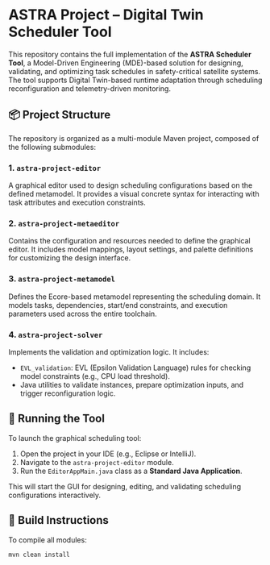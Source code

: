 # ASTRA Project – Digital Twin Scheduler Tool

This repository contains the full implementation of the **ASTRA Scheduler Tool**, a Model-Driven Engineering (MDE)-based solution for designing, validating, and optimizing task schedules in safety-critical satellite systems. The tool supports Digital Twin-based runtime adaptation through scheduling reconfiguration and telemetry-driven monitoring.

## 📦 Project Structure

The repository is organized as a multi-module Maven project, composed of the following submodules:

### 1. `astra-project-editor`
A graphical editor used to design scheduling configurations based on the defined metamodel. It provides a visual concrete syntax for interacting with task attributes and execution constraints.

### 2. `astra-project-metaeditor`
Contains the configuration and resources needed to define the graphical editor. It includes model mappings, layout settings, and palette definitions for customizing the design interface.

### 3. `astra-project-metamodel`
Defines the Ecore-based metamodel representing the scheduling domain. It models tasks, dependencies, start/end constraints, and execution parameters used across the entire toolchain.

### 4. `astra-project-solver`
Implements the validation and optimization logic. It includes:
- `EVL_validation`: EVL (Epsilon Validation Language) rules for checking model constraints (e.g., CPU load threshold).
- Java utilities to validate instances, prepare optimization inputs, and trigger reconfiguration logic.

## 🚀 Running the Tool

To launch the graphical scheduling tool:

1. Open the project in your IDE (e.g., Eclipse or IntelliJ).
2. Navigate to the `astra-project-editor` module.
3. Run the `EditorAppMain.java` class as a **Standard Java Application**.

This will start the GUI for designing, editing, and validating scheduling configurations interactively.

## 🔧 Build Instructions

To compile all modules:

```bash
mvn clean install